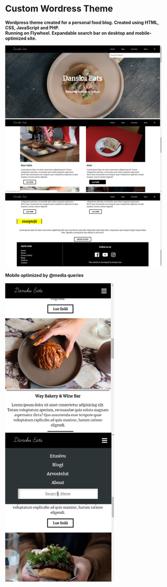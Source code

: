 # Custom Wordress Theme
<b>Wordpress theme created for a personal food blog. Created using HTML, CSS, JavaScript and PHP.</b><br>
<b>Running on Flywheel. Expandable search bar on desktop and mobile-optimized site.</b>

<img src="danskuEatsScreenshots/Screenshot2.png" width=700>
<img src="danskuEatsScreenshots/Screenshot3.png" width=700>
<img src="danskuEatsScreenshots/Screenshot4.png" width=700>
<br>
<br>
<b>Mobile optimized by @media queries</b>
<br>
<br>
<img src="danskuEatsScreenshots/Screenshot5.png" width=350><img src="danskuEatsScreenshots/Screenshot6.png" width=350>
